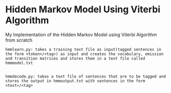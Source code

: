 # Hidden Markov Model Using Viterbi Algorithm
My Implementation of the Hidden Markov Model using Viterbi Algorithm from scratch


````
hmmlearn.py: takes a training text file as input(tagged sentences in the form <token>/<tag>) as input and creates the vocabulary, emission and transition matrices and stores them in a text file called hmmmodel.txt


hmmdecode.py: takes a text file of sentences that are to be tagged and stores the output in hmmoutput.txt with sentences in the form <text>/<tag>
````
